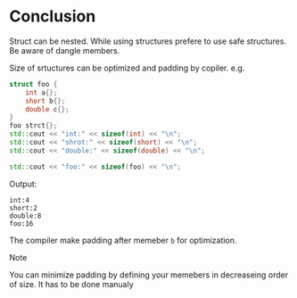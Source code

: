 # Conclusion

Struct can be nested. While using structures prefere to use safe structures. Be aware of dangle members.

Size of srtuctures can be optimized and padding by copiler. e.g.
```cpp
struct foo {
    int a{};
    short b{};
    double c{};
}
foo strct{};
std::cout << "int:" << sizeof(int) << "\n";
std::cout << "shrot:" << sizeof(short) << "\n";
std::cout << "double:" << sizeof(double) << "\n";

std::cout << "foo:" << sizeof(foo) << "\n";
```
Output:
```
int:4
short:2
double:8
foo:16
```
The compiler make padding after memeber `b` for optimization.

> [!note]
> You can minimize padding by defining your memebers in decreaseing order of size. It has to be done manualy

